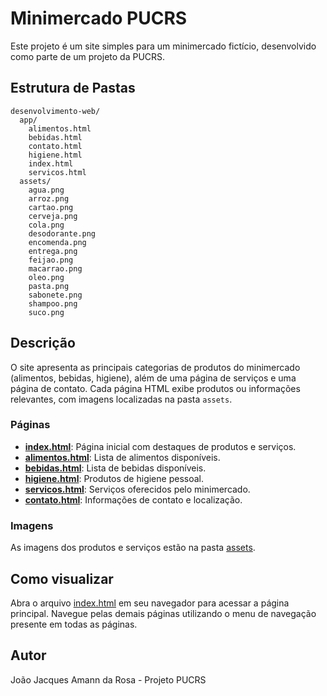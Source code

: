 # Minimercado PUCRS

Este projeto é um site simples para um minimercado fictício, desenvolvido como parte de um projeto da PUCRS.

## Estrutura de Pastas

```
desenvolvimento-web/
  app/
    alimentos.html
    bebidas.html
    contato.html
    higiene.html
    index.html
    servicos.html
  assets/
    agua.png
    arroz.png
    cartao.png
    cerveja.png
    cola.png
    desodorante.png
    encomenda.png
    entrega.png
    feijao.png
    macarrao.png
    oleo.png
    pasta.png
    sabonete.png
    shampoo.png
    suco.png
```

## Descrição

O site apresenta as principais categorias de produtos do minimercado (alimentos, bebidas, higiene), além de uma página de serviços e uma página de contato. Cada página HTML exibe produtos ou informações relevantes, com imagens localizadas na pasta `assets`.

### Páginas

- **[index.html](app/index.html)**: Página inicial com destaques de produtos e serviços.
- **[alimentos.html](app/alimentos.html)**: Lista de alimentos disponíveis.
- **[bebidas.html](app/bebidas.html)**: Lista de bebidas disponíveis.
- **[higiene.html](app/higiene.html)**: Produtos de higiene pessoal.
- **[servicos.html](app/servicos.html)**: Serviços oferecidos pelo minimercado.
- **[contato.html](app/contato.html)**: Informações de contato e localização.

### Imagens

As imagens dos produtos e serviços estão na pasta [assets](assets/).

## Como visualizar

Abra o arquivo [index.html](app/index.html) em seu navegador para acessar a página principal. Navegue pelas demais páginas utilizando o menu de navegação presente em todas as páginas.

## Autor

João Jacques Amann da Rosa - Projeto PUCRS
